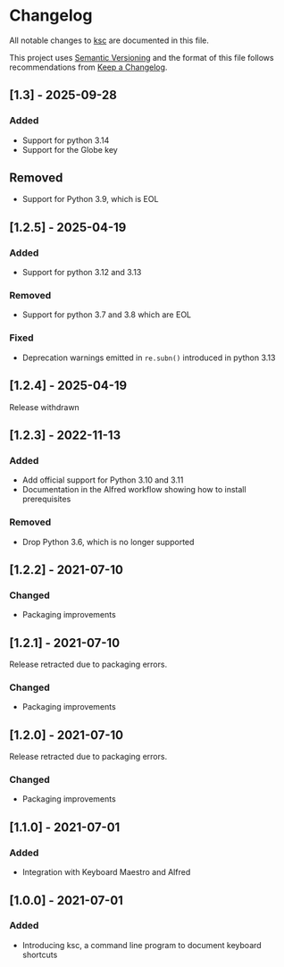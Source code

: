 # Changelog

All notable changes to [ksc](https://github.com/kotfu/ksc) are documented in this file.

This project uses [Semantic Versioning](http://semver.org/spec/v2.0.0.html) and the
format of this file follows recommendations from [Keep a Changelog](http://keepachangelog.com/en/1.0.0/).


## [1.3] - 2025-09-28

### Added

- Support for python 3.14
- Support for the Globe key

## Removed

- Support for Python 3.9, which is EOL


## [1.2.5] - 2025-04-19

### Added

- Support for python 3.12 and 3.13

### Removed

- Support for python 3.7 and 3.8 which are EOL

### Fixed

- Deprecation warnings emitted in `re.subn()` introduced in python 3.13


## [1.2.4] - 2025-04-19

Release withdrawn


## [1.2.3] - 2022-11-13

### Added

- Add official support for Python 3.10 and 3.11
- Documentation in the Alfred workflow showing how to install prerequisites

### Removed

- Drop Python 3.6, which is no longer supported


## [1.2.2] - 2021-07-10

### Changed

- Packaging improvements


## [1.2.1] - 2021-07-10

Release retracted due to packaging errors.

### Changed

- Packaging improvements



## [1.2.0] - 2021-07-10

Release retracted due to packaging errors.

### Changed

- Packaging improvements


## [1.1.0] - 2021-07-01

### Added

- Integration with Keyboard Maestro and Alfred


## [1.0.0] - 2021-07-01

### Added

- Introducing ksc, a command line program to document keyboard shortcuts
